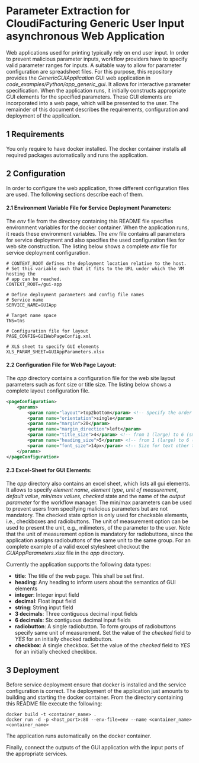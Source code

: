 Parameter Extraction for CloudiFacturing Generic User Input asynchronous Web Application
===

Web applications used for printing typically rely on end user input. In order to prevent malicious parameter inputs, workflow providers have to specify valid parameter ranges for inputs. A suitable way to allow for parameter configuration are spreadsheet files. For this purpose, this repository provides the _GenericGUIApplication_ GUI web application in _code\_examples/Python/app\_generic\_gui_. It allows for interactive parameter specification. When the application runs, it initially constructs appropriate GUI elements for the specified parameters. These GUI elements are incorporated into a web page, which will be presented to the user. The remainder of this document describes the requirements, configuration and deployment of the application.

1 Requirements
---

You only require to have docker installed. The docker container installs all required packages automatically and runs the application.

2 Configuration
---
In order to configure the web application, three different configuration files are used. The following sections describe each of them.

#### 2.1 __Environment Variable File for Service Deployment Parameters:__ 
The _env_ file from the directory containing this README file specifies environment variables for the docker container. When the application runs, it reads these environment variables. The _env_ file contains all parameters for service deployment and also specifies the used configuration files for web site construction. The listing below shows a complete _env_ file for service deployment configuration.

```
# CONTEXT_ROOT defines the deployment location relative to the host.
# Set this variable such that it fits to the URL under which the VM hosting the
# app can be reached.
CONTEXT_ROOT=/gui-app

# Define deployment parameters and config file names
# Service name
SERVICE_NAME=GUIApp

# Target name space
TNS=tns

# Configuration file for layout
PAGE_CONFIG=GUIWebPageConfig.xml

# XLS sheet to specify GUI elements
XLS_PARAM_SHEET=GUIAppParameters.xlsx
```

#### 2.2 Configuration File for Web Page Layout:
The _app_ directory contains a configuration file for the web site layout parameters such as font size or title size. The listing below shows a complete layout configuration file. 

```XML
<pageConfiguration>
    <params>
        <param name="layout">top2bottom</param> <!-- Specify the order of GUI elements (top2bottom or left2right)-->
        <param name="orientation">single</param>
		<param name="margin">20</param>
		<param name="margin_direction">left</param>
		<param name="title_size">4</param> <!-- from 1 (large) to 6 (small) -->
		<param name="heading_size">5</param> <!-- from 1 (large) to 6 (small) -->
		<param name="font_size">14px</param> <!-- Size for text other than title and headings -->
    </params>
</pageConfiguration>
```

#### 2.3 Excel-Sheet for GUI Elements:
The _app_ directory also contains an excel sheet, which lists all gui elements. It allows to specify *element name*, *element type*, *unit of measurement*, *default value*, *min/max values*, *checked* state and the name of the *output parameter* for the workflow manager. The min/max parameters can be used to prevent users from specifying malicious parameters but are not mandatory. The checked state option is only used for checkable elements, i.e., checkboxes and radiobuttons. The unit of measurement option can be used to present the unit, e.g., milimeters, of the parameter to the user. Note that the unit of measurement option is mandatory for radiobuttons, since the application assigns radiobuttons of the same unit to the same group. For an complete example of a valid excel stylesheet checkout the *GUIAppParameters.xlsx* file in the *app* directory.

Currently the application supports the following data types:
+ **title**: The title of the web page. This shall be set first.
+ **heading**: Any heading to inform users about the semantics of GUI elements
+ **integer**: Integer input field
+ **decimal**: Float input field
+ **string**: String input field
+ **3 decimals**: Three contiguous decimal input fields
+ **6 decimals**: Six contiguous decimal input fields
+ **radiobutton**: A single radiobutton. To form groups of radiobuttons specify same unit of measurement. Set the value of the *checked* field to *YES* for an initially checked radiobutton.
+ **checkbox**: A single checkbox. Set the value of the *checked* field to *YES* for an initially checked checkbox.


3 Deployment
---
Before service deployment ensure that docker is installed and the service configuration is correct. The deployment of the application just amounts to building and starting the docker container. From the directory containing this README file execute the following:

```
docker build -t <container_name> .
docker run -d -p <host_port>:80 --env-file=env --name <container_name> <container_name>
```

The application runs automatically on the docker container.

Finally, connect the outputs of the GUI application with the input ports of the appropriate services.
